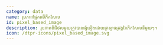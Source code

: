 ```yaml
---
category: data
name: រូបភាពផ្អែកលើភីកសែល
id: pixel_based_image
description: រូបភាពឌីជីថលមួយត្រូវបានផ្សំឡើងដោយក្រឡាចត្រង្គនៃភីកសែលនីមួយៗ។
icon: /dtpr-icons/pixel_based_image.svg
---
```

